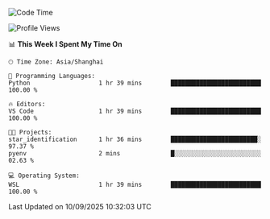 <!--START_SECTION:waka-->
![Code Time](http://img.shields.io/badge/Code%20Time-3%2C098%20hrs%2019%20mins-blue)

![Profile Views](http://img.shields.io/badge/Profile%20Views-32-blue)

📊 **This Week I Spent My Time On** 

```text
🕑︎ Time Zone: Asia/Shanghai

💬 Programming Languages: 
Python                   1 hr 39 mins        █████████████████████████   100.00 % 

🔥 Editors: 
VS Code                  1 hr 39 mins        █████████████████████████   100.00 % 

🐱‍💻 Projects: 
star_identification      1 hr 36 mins        ████████████████████████░   97.37 % 
pyenv                    2 mins              █░░░░░░░░░░░░░░░░░░░░░░░░   02.63 % 

💻 Operating System: 
WSL                      1 hr 39 mins        █████████████████████████   100.00 % 
```


 Last Updated on 10/09/2025 10:32:03 UTC
<!--END_SECTION:waka-->